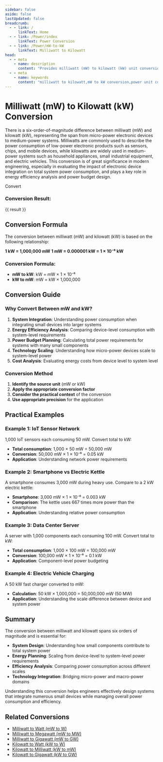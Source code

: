```yaml
---
sidebar: false
aside: false
lastUpdated: false
breadcrumb:
  - - link: /
      linkText: Home
  - - link: /Power/index
      linkText: Power Conversion
  - - link: /Power/mW-to-kW
      linkText: Milliwatt to Kilowatt
head:
  - - meta
    - name: description
      content: "Provides milliwatt (mW) to kilowatt (kW) unit conversion formulas and practical application scenarios, suitable for power analysis from low-power devices to medium-power systems."
  - - meta
    - name: keywords
      content: "milliwatt to kilowatt,mW to kW conversion,power unit conversion formula,low power devices,electronic device power,power unit conversion tool"
---
```

# Milliwatt (mW) to Kilowatt (kW) Conversion

There is a six-order-of-magnitude difference between milliwatt (mW) and kilowatt (kW), representing the span from micro-power electronic devices to medium-power systems. Milliwatts are commonly used to describe the power consumption of low-power electronic products such as sensors, chips, and mobile devices, while kilowatts are widely used in medium-power systems such as household appliances, small industrial equipment, and electric vehicles. This conversion is of great significance in modern engineering, especially in evaluating the impact of electronic device integration on total system power consumption, and plays a key role in energy efficiency analysis and power budget design.

<script setup>
import { onMounted,reactive,inject ,ref  } from 'vue'
import { NButton,NForm ,NFormItem,NInput,NInputNumber,NSelect,NCard,useMessage ,NGrid ,NGi } from 'naive-ui'
import { defineClientComponent } from 'vitepress'
import { Power } from '../../files';
const convert = inject('convert')
const seoKey = [
  'milliwatt to kilowatt', 'mW to kW conversion', 'power unit conversion', 'low power devices', 'electronic device power consumption',
  'sensor power', 'chip power consumption', 'mobile device power', 'household appliance power', 'electric vehicle power',
  'power budget', 'energy efficiency analysis', 'system power consumption', 'power management', 'electronic engineering'
];
const options =  [
  { "label": "Milliwatt (mW)","value": "mW" },
  { "label": "Kilowatt (kW)","value": "kW" }
];
const formRef = ref(null);
const rules = {
  number:{
    required: true,
    type: 'number',
    trigger: "blur",
    message: 'Please enter a number'
  },
  to:{
    required: true,
    trigger: "select",
    message: 'Please select conversion unit'
  },
  from:{
    required: true,
    trigger: "select",
    message: 'Please select source unit'
  }
}
const message = useMessage()
const formValue = reactive({
  number: 1,
  from: 'mW',
  to: 'kW'
})
const result = ref('')
const handleValidateClick = (e) => {
  e.preventDefault()
  formRef.value?.validate((errors) => {
    if (!errors) {
      result.value = convert(formValue.number, formValue.from, formValue.to, Power)
    } else {
      console.log(errors)
      message.error('Invalid')
    }
  })
}
</script>

<NCard title="Milliwatt to Kilowatt Converter">
<NForm ref="formRef" :model="formValue" :rules="rules">
<NGrid :cols="24" :x-gap="12">
<NGi :span="24">
<NFormItem path="number" label="Enter Value">
<NInputNumber v-model:value="formValue.number" placeholder="Enter the value to convert" />
</NFormItem>
</NGi>
<NGi :span="12">
<NFormItem path="from" label="From">
<NSelect v-model:value="formValue.from" placeholder="Select source unit" :options="options" />
</NFormItem>
</NGi>
<NGi :span="12">
<NFormItem path="to" label="To">
<NSelect v-model:value="formValue.to" placeholder="Select target unit" :options="options" />
</NFormItem>
</NGi>
<NGi :span="24">
<NFormItem>
<NButton type="primary" @click="handleValidateClick">
Convert
</NButton>
</NFormItem>
</NGi>
</NGrid>
</NForm>
<div v-if="result" style="margin-top: 20px;">
<h3>Conversion Result:</h3>
<p>{{ result }}</p>
</div>
</NCard>

## Conversion Formula

The conversion between milliwatt (mW) and kilowatt (kW) is based on the following relationship:

**1 kW = 1,000,000 mW**
**1 mW = 0.000001 kW = 1 × 10⁻⁶ kW**

### Conversion Formula:
- **mW to kW**: kW = mW × 1 × 10⁻⁶
- **kW to mW**: mW = kW × 1,000,000

## Conversion Guide

### Why Convert Between mW and kW?

1. **System Integration**: Understanding power consumption when integrating small devices into larger systems
2. **Energy Efficiency Analysis**: Comparing device-level consumption with system-level requirements
3. **Power Budget Planning**: Calculating total power requirements for systems with many small components
4. **Technology Scaling**: Understanding how micro-power devices scale to system-level power
5. **Cost Analysis**: Evaluating energy costs from device level to system level

### Conversion Method

1. **Identify the source unit** (mW or kW)
2. **Apply the appropriate conversion factor**
3. **Consider the practical context** of the conversion
4. **Use appropriate precision** for the application

## Practical Examples

### Example 1: IoT Sensor Network
1,000 IoT sensors each consuming 50 mW. Convert total to kW:
- **Total consumption**: 1,000 × 50 mW = 50,000 mW
- **Conversion**: 50,000 mW × 1 × 10⁻⁶ = 0.05 kW
- **Application**: Understanding network power requirements

### Example 2: Smartphone vs Electric Kettle
A smartphone consumes 3,000 mW during heavy use. Compare to a 2 kW electric kettle:
- **Smartphone**: 3,000 mW × 1 × 10⁻⁶ = 0.003 kW
- **Comparison**: The kettle uses 667 times more power than the smartphone
- **Application**: Understanding relative power consumption

### Example 3: Data Center Server
A server with 1,000 components each consuming 100 mW. Convert total to kW:
- **Total consumption**: 1,000 × 100 mW = 100,000 mW
- **Conversion**: 100,000 mW × 1 × 10⁻⁶ = 0.1 kW
- **Application**: Component-level power budgeting

### Example 4: Electric Vehicle Charging
A 50 kW fast charger converted to mW:
- **Calculation**: 50 kW × 1,000,000 = 50,000,000 mW (50 MW)
- **Application**: Understanding the scale difference between device and system power

## Summary

The conversion between milliwatt and kilowatt spans six orders of magnitude and is essential for:

- **System Design**: Understanding how small components contribute to total system power
- **Energy Planning**: Scaling from device-level to system-level power requirements
- **Efficiency Analysis**: Comparing power consumption across different scales
- **Technology Integration**: Bridging micro-power and macro-power domains

Understanding this conversion helps engineers effectively design systems that integrate numerous small devices while managing overall power consumption and efficiency.

## Related Conversions

- [Milliwatt to Watt (mW to W)](/Power/mW-to-W)
- [Milliwatt to Megawatt (mW to MW)](/Power/mW-to-MW)
- [Milliwatt to Gigawatt (mW to GW)](/Power/mW-to-GW)
- [Kilowatt to Watt (kW to W)](/Power/kW-to-W)
- [Kilowatt to Milliwatt (kW to mW)](/Power/kW-to-mW)
- [Kilowatt to Gigawatt (kW to GW)](/Power/kW-to-GW)